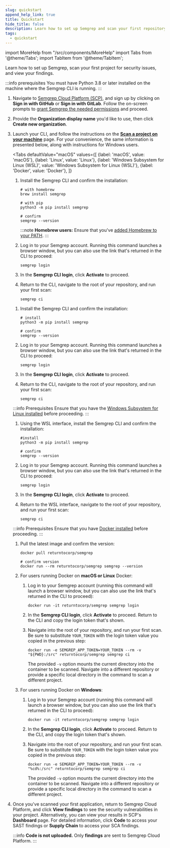 ```yaml
---
slug: quickstart
append_help_link: true
title: Quickstart
hide_title: false
description: Learn how to set up Semgrep and scan your first repository.
tags:
  - quickstart
---
```


import MoreHelp from "/src/components/MoreHelp"
import Tabs from '@theme/Tabs';
import TabItem from '@theme/TabItem';

Learn how to set up Semgrep, scan your first project for security issues, and view your findings.

:::info prerequisites
You must have Python 3.8 or later installed on the machine where the Semgrep CLI is running.
:::

1. Navigate to [Semgrep Cloud Platform (SCP)](https://semgrep.dev/login), and sign up by clicking on **Sign in with GitHub** or **Sign in with GitLab**. Follow the on-screen prompts to [grant Semgrep the needed permissions](/semgrep-cloud-platform/getting-started/#requested-permissions-for-github-and-gitlab) and proceed.

2. Provide the **Organization display name** you'd like to use, then click **Create new organization**.

3. Launch your CLI, and follow the instructions on the [**Scan a project on your machine**](https://semgrep.dev/onboarding/scan) page. For your convenience, the same information is presented below, along with instructions for Windows users.

    <Tabs
        defaultValue="macOS"
        values={[
        {label: 'macOS', value: 'macOS'},
        {label: 'Linux', value: 'Linux'},
        {label: 'Windows Subsystem for Linux (WSL)', value: 'Windows Subsystem for Linux (WSL)'},
        {label: 'Docker', value: 'Docker'},
        ]}
    >

    <TabItem value='macOS'>

    1. Install the Semgrep CLI and confirm the installation:

        ```console
        # with homebrew
        brew install semgrep

        # with pip
        python3 -m pip install semgrep

        # confirm
        semgrep --version
        ```

        :::note
        **Homebrew users:** Ensure that you've [added Homebrew to your PATH](https://docs.brew.sh/FAQ#my-mac-apps-dont-find-homebrew-utilities).
        :::

    2. Log in to your Semgrep account. Running this command launches a browser window, but you can also use the link that's returned in the CLI to proceed:

        ```console
        semgrep login
        ```

    3. In the **Semgrep CLI login**, click **Activate** to proceed.

    4. Return to the CLI, navigate to the root of your repository, and run your first scan:

        ```console
        semgrep ci
        ```

    </TabItem>

    <TabItem value='Linux'>

    1. Install the Semgrep CLI and confirm the installation:

        ```console
        # install
        python3 -m pip install semgrep

        # confirm
        semgrep --version
        ```

    2. Log in to your Semgrep account. Running this command launches a browser window, but you can also use the link that's returned in the CLI to proceed:

        ```console
        semgrep login
        ```

    3. In the **Semgrep CLI login**, click **Activate** to proceed.

    4. Return to the CLI, navigate to the root of your repository, and run your first scan:

        ```console
        semgrep ci
        ```

    </TabItem>

    <TabItem value='Windows Subsystem for Linux (WSL)'>

    :::info Prerequisites
    Ensure that you have the [Windows Subsystem for Linux installed](https://learn.microsoft.com/en-us/windows/wsl/install) before proceeding.
    :::

    1. Using the WSL interface, install the Semgrep CLI and confirm the installation:

        ```console
        #install
        python3 -m pip install semgrep

        # confirm
        semgrep --version
        ```

    2. Log in to your Semgrep account. Running this command launches a browser window, but you can also use the link that's returned in the CLI to proceed:

        ```console
        semgrep login
        ```
    
    3. In the **Semgrep CLI login**, click **Activate** to proceed.
    
    4. Return to the WSL interface, navigate to the root of your repository, and run your first scan:

        ```console
        semgrep ci
        ```

    </TabItem>

    <TabItem value='Docker'>

    :::info Prerequisites
    Ensure that you have [Docker installed](https://docs.docker.com/desktop/) before proceeding.
    :::

    1. Pull the latest image and confirm the version:

        ```console
        docker pull returntocorp/semgrep

        # confirm version
        docker run --rm returntocorp/semgrep semgrep --version
        ```

    2. For users running Docker on **macOS or Linux** Docker:

        1. Log in to your Semgrep account (running this command will launch a browser window, but you can also use the link that's returned in the CLI to proceed):

            ```console
            docker run -it returntocorp/semgrep semgrep login
            ```

        2. In the **Semgrep CLI login**, click **Activate** to proceed. Return to the CLI and copy the login token that's shown.

        3. Navigate into the root of your repository, and run your first scan. Be sure to substitute <code><span class="placeholder">YOUR_TOKEN</span></code> with the login token value you copied in the previous step: 

            ```console
            docker run -e SEMGREP_APP_TOKEN=YOUR_TOKEN --rm -v "${PWD}:/src" returntocorp/semgrep semgrep ci
            ```

            The provided `-v` option mounts the current directory into the container to be scanned. Navigate into a different repository or provide a specific local directory in the command to scan a different project.
    
    3. For users running Docker on **Windows**:

        1. Log in to your Semgrep account (running this command will launch a browser window, but you can also use the link that's returned in the CLI to proceed):

            ```console
            docker run -it returntocorp/semgrep semgrep login
            ```

        2. In the **Semgrep CLI login**, click **Activate** to proceed. Return to the CLI, and copy the login token that's shown.

        3. Navigate into the root of your repository, and run your first scan. Be sure to substitute <code><span class="placeholder">YOUR_TOKEN</span></code> with the login token value you copied in the previous step: 

            ```console
            docker run -e SEMGREP_APP_TOKEN=YOUR_TOKEN --rm -v "%cd%:/src" returntocorp/semgrep semgrep ci
            ```

            The provided `-v` option mounts the current directory into the container to be scanned. Navigate into a different repository or provide a specific local directory in the command to scan a different project.

    </TabItem>

    </Tabs>

4. Once you've scanned your first application, return to Semgrep Cloud Platform, and click **View findings** to see the security vulnerabilities in your project. Alternatively, you can view your results in SCP's **Dashboard** page. For detailed information, click **Code** to access your SAST findings or **Supply Chain** to access your SCA findings.

    :::info
    **Code is not uploaded.** Only **findings** are sent to Semgrep Cloud Platform. 
    :::

<MoreHelp />
